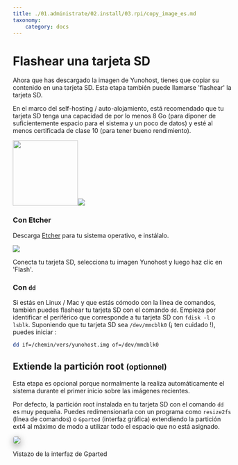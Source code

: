 ```yaml
---
title: ./01.administrate/02.install/03.rpi/copy_image_es.md
taxonomy:
    category: docs
---
```

# Flashear una tarjeta SD

Ahora que has descargado la imagen de Yunohost, tienes que copiar su contenido en una tarjeta SD. Esta etapa también puede llamarse 'flashear' la tarjeta SD.

<div class="alert alert-warning" markdown="1">
En el marco del self-hosting / auto-alojamiento, está recomendado que tu tarjeta SD tenga una capacidad de por lo menos 8 Go (para diponer de suficientemente espacio para el sistema y un poco de datos) y esté al menos certificada de clase 10 (para tener bueno rendimiento).
</div>

<img src="/imagen/sdcard.jpg" width=150><img src="https://yunohost.org/images/micro-sd-card.jpg">

### Con Etcher

Descarga <a href="https://etcher.io/" target="_blank">Etcher</a> para tu sistema operativo, e instálalo.

<img src="/images/etcher.gif">

Conecta tu tarjeta SD, selecciona tu imagen Yunohost y luego haz clic en 'Flash'.

### Con `dd`

Si estás en Linux / Mac y que estás cómodo con la línea de comandos, también puedes flashear tu tarjeta SD con el comando `dd`. Empieza por identificar el periférico que corresponde a tu tarjeta SD con `fdisk -l` o
`lsblk`. Suponiendo que tu tarjeta SD sea `/dev/mmcblk0` (¡ ten cuidado
!), puedes iniciar :

```bash
dd if=/chemin/vers/yunohost.img of=/dev/mmcblk0
```

## Extiende la partición root <small>(optionnel)</small>

<div class="alert alert-warning" markdown="1">
Esta etapa es opcional porque normalmente la realiza automáticamente el sistema durante el primer inicio sobre las imágenes recientes.
</div>

Por defecto, la partición root instalada en tu tarjeta SD con el comando `dd` es muy pequeña. Puedes redimensionarla con un programa como `resize2fs` (línea de comandos) o `Gparted` (interfaz gráfica) extendiendo la partición ext4 al máximo de modo a utilizar todo el espacio que no está asignado.

<img src="/images/gparted.jpg" style="max-width:100%;border-radius: 5px;border: 1px solid rgba(0,0,0,0.15);box-shadow: 0 5px 15px rgba(0,0,0,0.35);">

<p class="text-muted">Vistazo de la interfaz de Gparted</p>
